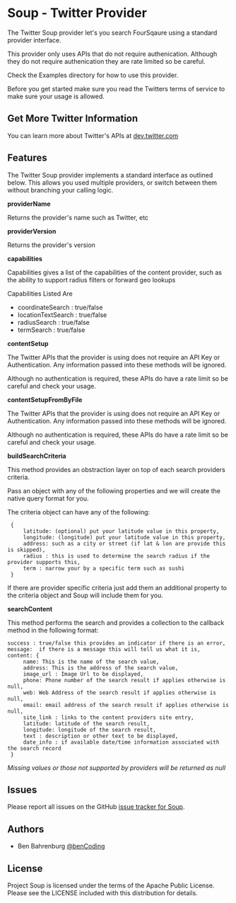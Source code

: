 # Soup - Twitter Provider

The Twitter Soup provider let's you search FourSqaure using a standard provider interface.

This provider only uses APIs that do not require authenication. Although they do not require authenication they are rate limited so be careful.

Check the Examples directory for how to use this provider.

Before you get started make sure you read the Twitters terms of service to make sure your usage is allowed.

## Get More Twitter Information

You can learn more about Twitter's APIs at [dev.twitter.com](https://dev.twitter.com)

## Features

The Twitter Soup provider implements a standard interface as outlined below. This allows you used multiple providers, or switch between them without branching your calling logic.

<b>providerName</b>

Returns the provider's name such as Twitter, etc

<b>providerVersion</b>

Returns the provider's version

<b>capabilities</b>

Capabilities gives a list of the capabilities of the content provider, such as the ability	to support radius filters or forward geo lookups

Capabilities Listed Are

* coordinateSearch : true/false
* locationTextSearch : true/false
* radiusSearch : true/false
* termSearch : true/false

<b>contentSetup</b> 

The Twitter APIs that the provider is using does not require an API Key or Authentication. Any information passed into these methods will be ignored.

Although no authentication is required, these APIs do have a rate limit so be careful and check your usage.

<b>contentSetupFromByFile</b>

The Twitter APIs that the provider is using does not require an API Key or Authentication. Any information passed into these methods will be ignored.

Although no authentication is required, these APIs do have a rate limit so be careful and check your usage.

<b>buildSearchCriteria</b>

This method provides an obstraction layer on top of each search providers criteria.

Pass an object with any of the following properties and we will create the native query format for you.

The criteria object can have any of the following:

	 {
		 latitude: (optional) put your latitude value in this property,
		 longitude: (longitude) put your latitude value in this property,
		 address: such as a city or street (if lat & lon are provide this is skipped),
		 radius : this is used to determine the search radius if the provider supports this,
		 term : narrow your by a specific term such as sushi
	 }
	 
If there are provider specific criteria just add them an additional property to the criteria object and Soup will include them for you.
	 
<b>searchContent</b>

This method performs the search and provides a collection to the callback method in the following format:

	success : true/false this provides an indicator if there is an error,
	message:  if there is a message this will tell us what it is,
	content: {
		 name: This is the name of the search value,
		 address: This is the address of the search value,
		 image_url : Image Url to be displayed,
		 phone: Phone number of the search result if applies otherwise is null,
		 web: Web Address of the search result if applies otherwise is null,
		 email: email address of the search result if applies otherwise is null,
		 site_link : links to the content providers site entry,
		 latitude: latitude of the search result,
		 longitude: longitude of the search result,
		 text : description or other text to be displayed,
		 date_info : if available date/time information associated with the search record
	 }

*Missing values or those not supported by providers will be returned as null*

## Issues

Please report all issues on the GitHub [issue tracker for Soup](https://github.com/benbahrenburg/Soup/issues).

## Authors

  * Ben Bahrenburg [@benCoding](http://twitter.com/benCoding)

## License ##

Project Soup is licensed under the terms of the Apache Public License. Please see the LICENSE included with this distribution for details.